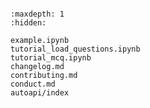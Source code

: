 ```{include} ../README.md
```

```{toctree}
:maxdepth: 1
:hidden:

example.ipynb
tutorial_load_questions.ipynb
tutorial_mcq.ipynb
changelog.md
contributing.md
conduct.md
autoapi/index
```
